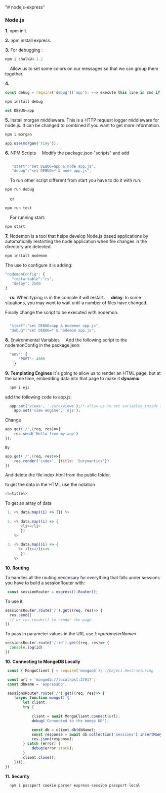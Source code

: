 "# nodejs-express" 
### **Node.js**
**1.** npm init.

**2.** npm install express.

**3.** For debugging :

  ```js script 
 npm i chalk@4.1.2
  ```

 &nbsp; &nbsp; Allow us to set some colors on our messages so that we can group them together.

**4.** 
```js script
const debug = require('debug')('app'); ==> execute this line in cmd if failed in visual studio
```
```js script
npm install debug
```
 ```js script
 set DEBUG=app
 ```
**5.** Install morgan middleware. This is a HTTP request logger middleware for node.js. It can be changed to combined if you want to get more information.
 ```js script
npm i morgan
 ```
  ```js script
 app.use(morgan('tiny'));
  ```

**6.** NPM Scripts
&nbsp;&nbsp;&nbsp; Modify the package.json "scripts" and add
 ```js script

    "start":"set DEBUG=app & node app.js",
    "debug":"set DEBUG=* & node app.js",
 ```
 &nbsp;&nbsp;&nbsp; To run other script different from start you have to do it with run:
 ```js script
npm run debug
 ```
 &nbsp;&nbsp;&nbsp; or 
  ```js script
npm run test
 ```
 &nbsp;&nbsp;&nbsp; For running start: 
```js script
npm start
 ```

 **7.** Nodemon is a tool that helps develop Node.js based applications by automatically restarting the node application when file changes in the directory are detected.

```js script
npm install nodemon
 ```
 The use to configure it is adding:
 ```js script
"nodemonConfig": {
    "restartable":"rs",
    "delay": 2500
}
 ```
 &nbsp;&nbsp;&nbsp; **rs**: When typing rs in the console it will restart.
 &nbsp;&nbsp;&nbsp; **delay**: In some situations, you may want to wait until a number of files have changed.

 Finally change the script to be executed with nodemon:
  ```js script

    "start":"set DEBUG=app & nodemon app.js",
    "debug":"set DEBUG=* & nodemon app.js",
 ```

  **8.** Environmental Variables 
  &nbsp;&nbsp;&nbsp; Add the following script to the nodemonConfig in the package.json: 
```js script
  "env": {
      "PORT": 4000
    }
```

**9.** **Templating Engines**
It´s going to allow us to render an HTML page, but at the same time, embedding data into that page to make it **dynamic**

```js script
  npm i ejs
```
add the following code to app.js:
```js script
  app.set('views', './src/views');/* allow us to set variables inside the context of our app*/
    app.set('view engine', 'ejs');
```
Change 
```js script
app.get('/',(req, res)=>{
    res.send('Hello from my app')
});

By

app.get('/',(req, res)=>{
    res.render('index', {title: 'Surymantics'})
})

```
And delete the file index.html from the public folder.

to get the data in the HTML use the notation 
```js script
<%=title%>
```

To get an array of data
```js script
 1. <% data.map((i) => {}) %>
 
 2. <% data.map((i) => {
       <li></li>
	   }) 
    %>
 
 3. <% data.map((i) => {
      %> <li></li><%
	   }) 
    %>
 ```

 **10.** **Routing**

 To handles all the routing neccesary for everything that falls under sessions you have to build a sessionRouter with:
```js script
 const sessionRouter = express().Router();
  ```
To use it
```js script
sessionsRouter.route('/').get((req, res)=> {
  res.send()
  // or res.render() to render the page
})
  ```
To pass in parameter values in the URL use /:<*parameterName*>
```js script
sessionsRouter.route('/:id').get((req, res)=> {
  console.log(id)
})
 ```

 **10.** **Connecting to MongoDB Locally**

```js script
 const { MongoClient } = require('mongodb'); //Object Destructuring

 const url = 'mongodb://localhost:27017';
 const dbName = 'expressDb';

 sessionsRouter.route('/').get((req, res)=> {
    (async function mongo() {
        let client;
        try {
    
            client = await MongoClient.connect(url);
            debug('Connected to the mongo DB');

            const db = client.db(dbName);
            const response = await db.collection('sessions').insertMany(sessions);
            res.json(response);
        } catch (error) {
            debug(error.stack);
        } 
        client.close();
    })();
})

  ```

  **11.** **Security**
```js script
  npm i passport cookie-parser express-session passport-local
  ```